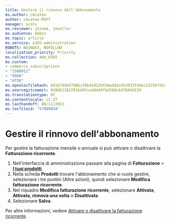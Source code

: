 ```yaml
---
title: Gestire il rinnovo dell'abbonamento
ms.author: cmcatee
author: cmcatee-MSFT
manager: scotv
ms.reviewer: jkinma, jmueller
ms.audience: Admin
ms.topic: article
ms.service: o365-administration
ROBOTS: NOINDEX, NOFOLLOW
localization_priority: Priority
ms.collection: Adm_O365
ms.custom:
- commerce_subscriptions
- "1500012"
- "4568"
- "4730"
ms.openlocfilehash: bd1b749a5798bcf0b42d12bfe0add2a7b3933f4dec2225bfd1d030a29f3edb0a
ms.sourcegitcommit: 920051182781bd97ce4d4d6fbd268cb37b84d239
ms.translationtype: HT
ms.contentlocale: it-IT
ms.lasthandoff: 08/11/2021
ms.locfileid: "57889834"
---
```

# <a name="manage-subscription-renewal"></a>Gestire il rinnovo dell'abbonamento

Per gestire la fatturazione mensile o annuale si può attivare o disattivare la **Fatturazione ricorrente**.

1. Nell'interfaccia di amministrazione passare alla pagina di **Fatturazione** > **[I tuoi prodotti](https://go.microsoft.com/fwlink/p/?linkid=842054)**.
2. Nella scheda **Prodotti** trovare l'abbonamento che si vuole gestire, selezionare i tre puntini (Altre azioni), quindi selezionare **Modifica fatturazione ricorrente**.
3. Nel riquadro **Modifica fatturazione ricorrente**, selezionare **Attivata**, **Attivata, rinnova una volta** o **Disattivata**.
4. Selezionare **Salva**.

Per altre informazioni, vedere [Attivare o disattivare la fatturazione ricorrente](https://docs.microsoft.com/microsoft-365/commerce/subscriptions/renew-your-subscription#turn-recurring-billing-off-or-on).

